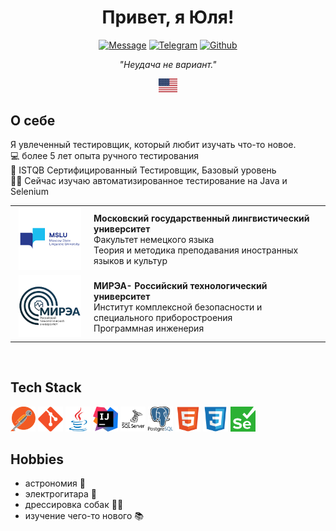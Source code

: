 <div align="center">
  <h1>
    Привет, я Юля!
  </h1>
<p>
<a href="mailto:yulia.dmitrieva@yahoo.com"><img src="https://img.shields.io/badge/Message-red?style=for-the-badge" alt="Message"></a>
<a href="https://t.me/juliett_delta"><img src="https://img.shields.io/badge/Telegram-2CA5E0?style=for-the-badge&logo=telegram&logoColor=white" alt="Telegram"></a>
<a href="https://github.com/judmi"><img src="https://img.shields.io/badge/GitHub-100000?style=for-the-badge&logo=github&logoColor=white" alt="Github"></a>
</p>
<p><i>"Неудача не вариант."</i></p>
  <p>
    <a href="/README.md">
    <img alt="English version" src="/icons/us.svg"/ title="English version" width="30px">
  </a>
  </p>
<div>

<div align="left">
<h2> О себе </h2>

Я увлеченный тестировщик, который любит изучать что-то новое.\
:computer: более 5 лет опыта ручного тестирования \
:page_facing_up: ISTQB Сертифицированный Тестировщик, Базовый уровень\
:woman_student: Сейчас изучаю автоматизированное тестирование на Java и Selenium

<!-- :email: Shoot me an email at yulia.dmitrieva@yahoo.com -->
<table width="100%" border='0'>
   <tr> 
    <td width="25%" valign="bottom" align="center"><a href="https://linguanet.ru/"><img src="/images/mslu.png" width="100" height="100" alt="MSLU logo"></a></td><td valign="middle"><b>Московский государственный лингвистический университет</b></br>Факультет немецкого языка</br>Теория и методика преподавания иностранных языков и культур</td></tr>
    <tr><td width="25%" valign="bottom" align="center"><a href="https://mirea.ru/"><img src="/images/mirea.png" width="100" height="100" alt="MIREA logo"></td><td valign="middle"><b>МИРЭА- Российский технологический университет</b></br>Институт комплексной безопасности и специального приборостроения</br>Программная инженерия</td>
   </tr>
  </table>
  </br>

## Tech Stack
<div> 
<img src="/icons/postman.svg" width="40" height="40">
<img src="icons/git-original.svg" width="40" height="40">
<img src="icons/java-original.svg" width="40" height="40">
<img src="icons/intellij-idea.svg" width="40" height="40">
<img src="icons/microsoftsqlserver-plain-wordmark.svg" width="40" height="40">
<img src="icons/postgresql-logo.svg" width="40" height="40">
<img src="icons/html5-original.svg" width="40" height="40">
<img src="icons/css3-original.svg" width="40" height="40">
<img src="icons/selenium.svg" width="40" height="40">
</div>

## Hobbies
* астрономия :stars:
* электрогитара :guitar:
* дрессировка собак :service_dog:
* изучение чего-то нового :books:

